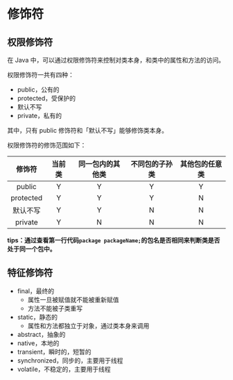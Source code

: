# 修饰符

## 权限修饰符

在 Java 中，可以通过权限修饰符来控制对类本身，和类中的属性和方法的访问。

权限修饰符一共有四种：

- public，公有的
- protected，受保护的
- 默认不写
- private，私有的

其中，只有 public 修饰符和「默认不写」能够修饰类本身。

权限修饰符的修饰范围如下：

|  修饰符   | 当前类 | 同一包内的其他类 | 不同包的子孙类 | 其他包的任意类 |
| :-------: | :----: | :--------------: | :------------: | :------------: |
|  public   |   Y    |        Y         |       Y        |       Y        |
| protected |   Y    |        Y         |       Y        |       N        |
| 默认不写  |   Y    |        Y         |       N        |       N        |
|  private  |   Y    |        N         |       N        |       N        |

**tips：通过查看第一行代码`package packageName;`的包名是否相同来判断类是否处于同一个包中。**

## 特征修饰符



- final，最终的
  - 属性一旦被赋值就不能被重新赋值
  - 方法不能被子类重写
- static，静态的
  - 属性和方法都独立于对象，通过类本身来调用
- abstract，抽象的
- native，本地的
- transient，瞬时的，短暂的
- synchronized，同步的，主要用于线程
- volatile，不稳定的，主要用于线程

